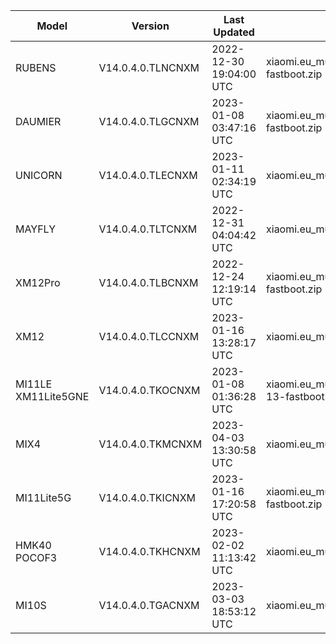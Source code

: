 | Model | Version | Last Updated | File Name | Size | Download Link |
| ---- | ---- | ---- | ---- | ---- | ---- |
| RUBENS | V14.0.4.0.TLNCNXM | 2022-12-30 19:04:00 UTC | xiaomi.eu_multi_RUBENS_V14.0.4.0.TLNCNXM_v14-13-fastboot.zip | 4.8 GB | [SourceForge](https://sourceforge.net/projects/xiaomi-eu-multilang-miui-roms/files/xiaomi.eu/MIUI-STABLE-RELEASES/MIUIv14/xiaomi.eu_multi_RUBENS_V14.0.4.0.TLNCNXM_v14-13-fastboot.zip/download) |
| DAUMIER | V14.0.4.0.TLGCNXM | 2023-01-08 03:47:16 UTC | xiaomi.eu_multi_DAUMIER_V14.0.4.0.TLGCNXM_v14-13-fastboot.zip | 4.9 GB | [SourceForge](https://sourceforge.net/projects/xiaomi-eu-multilang-miui-roms/files/xiaomi.eu/MIUI-STABLE-RELEASES/MIUIv14/xiaomi.eu_multi_DAUMIER_V14.0.4.0.TLGCNXM_v14-13-fastboot.zip/download) |
| UNICORN | V14.0.4.0.TLECNXM | 2023-01-11 02:34:19 UTC | xiaomi.eu_multi_UNICORN_V14.0.4.0.TLECNXM_v14-13.zip | 5.1 GB | [SourceForge](https://sourceforge.net/projects/xiaomi-eu-multilang-miui-roms/files/xiaomi.eu/MIUI-STABLE-RELEASES/MIUIv14/xiaomi.eu_multi_UNICORN_V14.0.4.0.TLECNXM_v14-13.zip/download) |
| MAYFLY | V14.0.4.0.TLTCNXM | 2022-12-31 04:04:42 UTC | xiaomi.eu_multi_MAYFLY_V14.0.4.0.TLTCNXM_v14-13-fastboot.zip | 5.2 GB | [SourceForge](https://sourceforge.net/projects/xiaomi-eu-multilang-miui-roms/files/xiaomi.eu/MIUI-STABLE-RELEASES/MIUIv14/xiaomi.eu_multi_MAYFLY_V14.0.4.0.TLTCNXM_v14-13-fastboot.zip/download) |
| XM12Pro | V14.0.4.0.TLBCNXM | 2022-12-24 12:19:14 UTC | xiaomi.eu_multi_XM12Pro_V14.0.4.0.TLBCNXM_v14-13-fastboot.zip | 5.0 GB | [SourceForge](https://sourceforge.net/projects/xiaomi-eu-multilang-miui-roms/files/xiaomi.eu/MIUI-STABLE-RELEASES/MIUIv14/xiaomi.eu_multi_XM12Pro_V14.0.4.0.TLBCNXM_v14-13-fastboot.zip/download) |
| XM12 | V14.0.4.0.TLCCNXM | 2023-01-16 13:28:17 UTC | xiaomi.eu_multi_XM12_V14.0.4.0.TLCCNXM_v14-13.zip | 4.9 GB | [SourceForge](https://sourceforge.net/projects/xiaomi-eu-multilang-miui-roms/files/xiaomi.eu/MIUI-STABLE-RELEASES/MIUIv14/xiaomi.eu_multi_XM12_V14.0.4.0.TLCCNXM_v14-13.zip/download) |
| MI11LE XM11Lite5GNE | V14.0.4.0.TKOCNXM | 2023-01-08 01:36:28 UTC | xiaomi.eu_multi_MI11LE_XM11Lite5GNE_V14.0.4.0.TKOCNXM_v14-13-fastboot.zip | 4.6 GB | [SourceForge](https://sourceforge.net/projects/xiaomi-eu-multilang-miui-roms/files/xiaomi.eu/MIUI-STABLE-RELEASES/MIUIv14/xiaomi.eu_multi_MI11LE_XM11Lite5GNE_V14.0.4.0.TKOCNXM_v14-13-fastboot.zip/download) |
| MIX4 | V14.0.4.0.TKMCNXM | 2023-04-03 13:30:58 UTC | xiaomi.eu_multi_MIX4_V14.0.4.0.TKMCNXM_v14-13.zip | 5.1 GB | [SourceForge](https://sourceforge.net/projects/xiaomi-eu-multilang-miui-roms/files/xiaomi.eu/MIUI-STABLE-RELEASES/MIUIv14/xiaomi.eu_multi_MIX4_V14.0.4.0.TKMCNXM_v14-13.zip/download) |
| MI11Lite5G | V14.0.4.0.TKICNXM | 2023-01-16 17:20:58 UTC | xiaomi.eu_multi_MI11Lite5G_V14.0.4.0.TKICNXM_v14-13-fastboot.zip | 4.9 GB | [SourceForge](https://sourceforge.net/projects/xiaomi-eu-multilang-miui-roms/files/xiaomi.eu/MIUI-STABLE-RELEASES/MIUIv14/xiaomi.eu_multi_MI11Lite5G_V14.0.4.0.TKICNXM_v14-13-fastboot.zip/download) |
| HMK40 POCOF3 | V14.0.4.0.TKHCNXM | 2023-02-02 11:13:42 UTC | xiaomi.eu_multi_HMK40_POCOF3_V14.0.4.0.TKHCNXM_v14-13.zip | 4.4 GB | [SourceForge](https://sourceforge.net/projects/xiaomi-eu-multilang-miui-roms/files/xiaomi.eu/MIUI-STABLE-RELEASES/MIUIv14/xiaomi.eu_multi_HMK40_POCOF3_V14.0.4.0.TKHCNXM_v14-13.zip/download) |
| MI10S | V14.0.4.0.TGACNXM | 2023-03-03 18:53:12 UTC | xiaomi.eu_multi_MI10S_V14.0.4.0.TGACNXM_v14-13.zip | 4.4 GB | [SourceForge](https://sourceforge.net/projects/xiaomi-eu-multilang-miui-roms/files/xiaomi.eu/MIUI-STABLE-RELEASES/MIUIv14/xiaomi.eu_multi_MI10S_V14.0.4.0.TGACNXM_v14-13.zip/download) |

